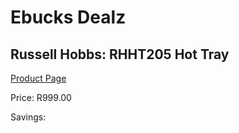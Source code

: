 
# Ebucks Dealz
## Russell Hobbs: RHHT205 Hot Tray
[Product Page](https://www.ebucks.com/web/shop/productSelected.do?prodId=340276791&catId=704983235)

Price: R999.00

Savings: 


	